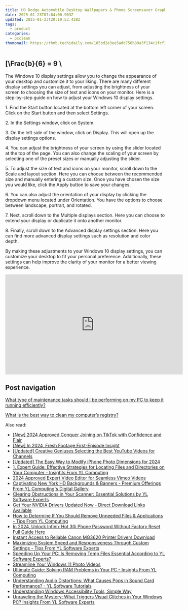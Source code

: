 ```yaml
---
title: HD Dodge Automobile Desktop Wallpapers & Phone Screensaver Graphics - High-Resolution Vehicle Imagery by YL Computing
date: 2025-01-23T07:04:00.903Z
updated: 2025-01-23T20:19:53.428Z
tags:
  - product
categories:
  - pcclean
thumbnail: https://thmb.techidaily.com/185bd2e3ee5add750b89a3f134c1fcf3132bd93146cc3a0d22887acdb0a82b64.jpg
---
```


## \[\Frac{b}{6} = 9 \

The Windows 10 display settings allow you to change the appearance of your desktop and customize it to your liking. There are many different display settings you can adjust, from adjusting the brightness of your screen to choosing the size of text and icons on your monitor. Here is a step-by-step guide on how to adjust your Windows 10 display settings. 

1\. Find the Start button located at the bottom left corner of your screen. Click on the Start button and then select Settings.

2\. In the Settings window, click on System.

3\. On the left side of the window, click on Display. This will open up the display settings options. 

4\. You can adjust the brightness of your screen by using the slider located at the top of the page. You can also change the scaling of your screen by selecting one of the preset sizes or manually adjusting the slider.

5\. To adjust the size of text and icons on your monitor, scroll down to the Scale and layout section. Here you can choose between the recommended size and manually entering a custom size. Once you have chosen the size you would like, click the Apply button to save your changes.

6\. You can also adjust the orientation of your display by clicking the dropdown menu located under Orientation. You have the options to choose between landscape, portrait, and rotated.

7\. Next, scroll down to the Multiple displays section. Here you can choose to extend your display or duplicate it onto another monitor.

8\. Finally, scroll down to the Advanced display settings section. Here you can find more advanced display settings such as resolution and color depth. 

By making these adjustments to your Windows 10 display settings, you can customize your desktop to fit your personal preference. Additionally, these settings can help improve the clarity of your monitor for a better viewing experience.

<!-- affiliate ads begin -->
<iframe width="560" height="315" src="https://www.youtube.com/embed/epKTCSREjhI?si=Ez_hObK1FZrmEE7f" title="YouTube video player" frameborder="0" allow="accelerometer; autoplay; clipboard-write; encrypted-media; gyroscope; picture-in-picture; web-share" referrerpolicy="strict-origin-when-cross-origin" allowfullscreen></iframe>
<!-- affiliate ads end -->

## Post navigation

[What type of maintenance tasks should I be performing on my PC to keep it running efficiently?](https://tools.techidaily.com/pcclean/products/)

[What is the best way to clean my computer’s registry?](https://tools.techidaily.com/pcclean/products/)

<ins class="adsbygoogle"
     style="display:block"
     data-ad-format="autorelaxed"
     data-ad-client="ca-pub-7571918770474297"
     data-ad-slot="1223367746"></ins>

<ins class="adsbygoogle"
     style="display:block"
     data-ad-client="ca-pub-7571918770474297"
     data-ad-slot="8358498916"
     data-ad-format="auto"
     data-full-width-responsive="true"></ins>

<span class="atpl-alsoreadstyle">Also read:</span>
<div><ul>
<li><a href="https://tiktok-clips.techidaily.com/new-2024-approved-conquer-joining-on-tiktok-with-confidence-and-flair/"><u>[New] 2024 Approved Conquer Joining on TikTok with Confidence and Flair</u></a></li>
<li><a href="https://screen-capture.techidaily.com/new-in-2024-fresh-footage-first-episode-insight/"><u>[New] In 2024, Fresh Footage First-Episode Insight</u></a></li>
<li><a href="https://youtube-videos.techidaily.com/updated-creative-geniuses-selecting-the-best-youtube-videos-for-channels/"><u>[Updated] Creative Geniuses Selecting the Best YouTube Videos for Channels</u></a></li>
<li><a href="https://fox-cloud.techidaily.com/updated-the-easy-way-to-modify-iphone-photo-dimensions-for-2024/"><u>[Updated] The Easy Way to Modify iPhone Photo Dimensions for 2024</u></a></li>
<li><a href="https://discover-able.techidaily.com/1-expert-guide-effective-strategies-for-locating-files-and-directories-on-your-computer-insights-from-yl-computing/"><u>1. Expert Guide: Effective Strategies for Locating Files and Directories on Your Computer - Insights From YL Computing</u></a></li>
<li><a href="https://vimeo-videos.techidaily.com/2024-approved-expert-video-editor-for-seamless-vimeo-videos/"><u>2024 Approved Expert Video Editor for Seamless Vimeo Videos</u></a></li>
<li><a href="https://discover-able.techidaily.com/captivating-new-york-hd-backgrounds-and-banners-premium-offerings-from-yl-computings-digital-gallery/"><u>Captivating New York HD Backgrounds & Banners - Premium Offerings From YL Computing's Digital Gallery</u></a></li>
<li><a href="https://discover-able.techidaily.com/clearing-obstructions-in-your-scanner-essential-solutions-by-yl-software-experts/"><u>Clearing Obstructions in Your Scanner: Essential Solutions by YL Software Experts</u></a></li>
<li><a href="https://hardware-help.techidaily.com/get-your-nvidia-drivers-updated-now-direct-download-links-available/"><u>Get Your NVIDIA Drivers Updated Now - Direct Download Links Available</u></a></li>
<li><a href="https://discover-able.techidaily.com/how-to-determine-if-you-should-remove-unneeded-files-and-applications-tips-from-yl-computing/"><u>How to Determine If You Should Remove Unneeded Files & Applications - Tips From YL Computing</u></a></li>
<li><a href="https://unlock-android.techidaily.com/in-2024-unlock-infinix-hot-30i-phone-password-without-factory-reset-full-guide-here-by-drfone-android/"><u>In 2024, Unlock Infinix Hot 30i Phone Password Without Factory Reset Full Guide Here</u></a></li>
<li><a href="https://hardware-updates.techidaily.com/instant-access-to-reliable-canon-mg3620-printer-drivers-download/"><u>Instant Access to Reliable Canon MG3620 Printer Drivers Download</u></a></li>
<li><a href="https://discover-able.techidaily.com/maximizing-system-speed-and-responsiveness-through-custom-settings-tips-from-yl-software-experts/"><u>Maximizing System Speed and Responsiveness Through Custom Settings - Tips From YL Software Experts</u></a></li>
<li><a href="https://discover-able.techidaily.com/speeding-up-your-pc-is-removing-temp-files-essential-according-to-yl-software-experts/"><u>Speeding Up Your PC: Is Removing Temp Files Essential According to YL Software Experts?</u></a></li>
<li><a href="https://extra-resources.techidaily.com/streamline-your-windows-11-photo-videos/"><u>Streamline Your Windows 11 Photo Videos</u></a></li>
<li><a href="https://discover-able.techidaily.com/ultimate-guide-solving-ram-problems-in-your-pc-insights-from-yl-computing/"><u>Ultimate Guide: Solving RAM Problems in Your PC - Insights From YL Computing</u></a></li>
<li><a href="https://discover-able.techidaily.com/understanding-audio-distortions-what-causes-pops-in-sound-card-performance-yl-software-tutorials/"><u>Understanding Audio Distortions: What Causes Pops in Sound Card Performance? - YL Software Tutorials</u></a></li>
<li><a href="https://win11-tips.techidaily.com/understanding-windows-accessibility-tools-simple-way/"><u>Understanding Windows Accessibility Tools, Simple Way</u></a></li>
<li><a href="https://discover-able.techidaily.com/unraveling-the-mystery-what-triggers-visual-glitches-in-your-windows-pc-insights-from-yl-software-experts/"><u>Unraveling the Mystery: What Triggers Visual Glitches in Your Windows PC? Insights From YL Software Experts</u></a></li>
</ul></div>

